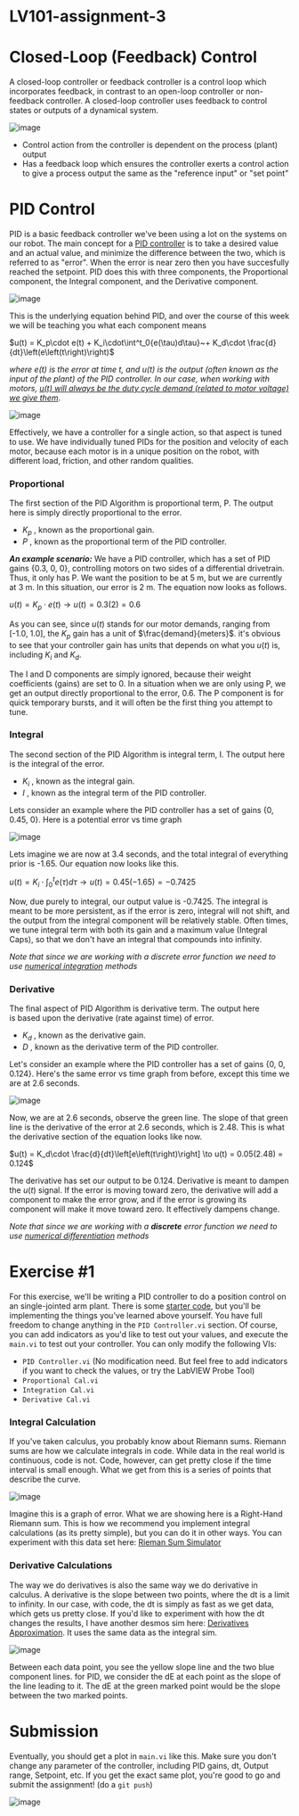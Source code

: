 # LV101-assignment-3
# Closed-Loop (Feedback) Control
A closed-loop controller or feedback controller is a control loop which incorporates feedback, in contrast to an open-loop controller or non-feedback controller. A closed-loop controller uses feedback to control states or outputs of a dynamical system.

![image](https://github.com/C-K-Robotics/LV101-assignment-3/assets/68310078/cd518726-2971-45b9-a0cb-664c88842258)
- Control action from the controller is dependent on the process (plant) output
- Has a feedback loop which ensures the controller exerts a control action to give a process output the same as the "reference input" or "set point”
# PID Control
PID is a basic feedback controller we've been using a lot on the systems on our robot.
The main concept for a [PID controller](https://en.wikipedia.org/wiki/Proportional–integral–derivative_controller) is to take a desired value and an actual value, and minimize the difference between the two, which is referred to as "error". When the error is near zero then you have succesfully reached the setpoint. PID does this with three components, the Proportional component, the Integral component, and the Derivative component.

![image](https://github.com/C-K-Robotics/LV101-assignment-3/assets/68310078/38ec88d0-dfce-43ce-bbca-0b52c5a2d017)

This is the underlying equation behind PID, and over the course of this week we will be teaching you what each component means

$u(t) = K_p\cdot e(t) + K_i\cdot\int^t_0{e(\tau)d\tau}~+ K_d\cdot \frac{d}{dt}\left(e\left(t\right)\right)$

*where e(t) is the error at time t, and u(t) is the output (often known as the input of the plant) of the PID controller. In our case, when working with motors, <ins>u(t) will always be the duty cycle demand (related to motor voltage) we give them</ins>*.

![image](https://github.com/C-K-Robotics/LV101-assignment-3/assets/68310078/ecd2bab4-8eeb-440b-81d8-59ba0a7fd5c0)

Effectively, we have a controller for a single action, so that aspect is tuned to use. We have individually tuned PIDs for the position and velocity of each motor, because each motor is in a unique position on the robot, with different load, friction, and other random qualities.

### Proportional

The first section of the PID Algorithm is proportional term, P. The output here is simply directly proportional to the error.
- $K_p$ , known as the proportional gain.
- $P$ , known as the proportional term of the PID controller.

**_An example scenario:_** We have a PID controller, which has a set of PID gains {0.3, 0, 0}, controlling motors on two sides of a differential drivetrain. Thus, it only has P. We want the position to be at 5 m, but we are currently at 3 m. In this situation, our error is 2 m. The equation now looks as follows.

$u(t) = K_p\cdot e(t)\to u(t) = 0.3(2) = 0.6$

As you can see, since $u(t)$ stands for our motor demands, ranging from [-1.0, 1.0], the $K_p$ gain has a unit of $\frac{demand}{meters}$. it's obvious to see that your controller gain has units that depends on what you $u(t)$ is, including $K_i$ and $K_d$.

The I and D components are simply ignored, because their weight coefficients (gains) are set to 0. In a situation when we are only using P, we get an output directly proportional to the error, 0.6.
The P component is for quick temporary bursts, and it will often be the first thing you attempt to tune.

### Integral

The second section of the PID Algorithm is integral term, I. The output here is the integral of the error.
- $K_i$ , known as the integral gain.
- $I$ , known as the integral term of the PID controller.

Lets consider an example where the PID controller has a set of gains {0, 0.45, 0}. Here is a potential error vs time graph

![image](https://github.com/C-K-Robotics/LV101-assignment-3/assets/68310078/1dc29fa8-d2e7-44d9-887e-e90bf7828b92)

Lets imagine we are now at 3.4 seconds, and the total integral of everything prior is -1.65. Our equation now looks like this.

$u(t) = K_i\cdot\int^t_0{e(\tau)d\tau} \to u(t) = 0.45(-1.65) = -0.7425$

Now, due purely to integral, our output value is -0.7425.
The integral is meant to be more persistent, as if the error is zero, integral will not shift, and the output from the integral component will be relatively stable. Often times, we tune integral term with both its gain and a maximum value (Integral Caps), so that we don't have an integral that compounds into infinity.

_Note that since we are working with a *discrete* error function we need to use [numerical integration](https://en.wikipedia.org/wiki/Numerical_integration) methods_

### Derivative

The final aspect of PID Algorithm is derivative term. The output here is based upon the derivative (rate against time) of error. 
- $K_d$ , known as the derivative gain.
- $D$ , known as the derivative term of the PID controller.

Let's consider an example where the PID controller has a set of gains {0, 0, 0.124}.
Here's the same error vs time graph from before, except this time we are at 2.6 seconds.

![image](https://github.com/C-K-Robotics/LV101-assignment-3/assets/68310078/615a747e-fca8-45cc-a962-afec7a720f13)

Now, we are at 2.6 seconds, observe the green line. The slope of that green line is the derivative of the error at 2.6 seconds, which is 2.48. This is what the derivative section of the equation looks like now.

$u(t) = K_d\cdot \frac{d}{dt}\left[e\left(t\right)\right] \to u(t) = 0.05(2.48) = 0.124$

The derivative has set our output to be 0.124. Derivative is meant to dampen the $u(t)$ signal. If the error is moving toward zero, the derivative will add a component to make the error grow, and if the error is growing its component will make it move toward zero. It effectively dampens change.

_Note that since we are working with a **discrete** error function we need to use [numerical differentiation](https://en.wikipedia.org/wiki/Numerical_differentiation) methods_

# Exercise #1

For this exercise, we'll be writing a PID controller to do a position control on an single-jointed arm plant. There is some [starter code](https://github.com/C-K-Robotics/LV101-assignment-3/blob/main/PID%20Controller.vi), but you'll be implementing the things you've learned above yourself. You have full freedom to change anything in the `PID Controller.vi` section. Of course, you can add indicators as you'd like to test out your values, and execute the `main.vi` to test out your controller.
You can only modify the following VIs:
- `PID Controller.vi` (No modification need. But feel free to add indicators if you want to check the values, or try the LabVIEW Probe Tool)
- `Proportional Cal.vi`
- `Integration Cal.vi`
- `Derivative Cal.vi`

### Integral Calculation

If you've taken calculus, you probably know about Riemann sums. Riemann sums are how we calculate integrals in code. While data in the real world is continuous, code is not. Code, however, can get pretty close if the time interval is small enough. What we get from this is a series of points that describe the curve.

![image](https://github.com/C-K-Robotics/LV101-assignment-3/assets/68310078/031d4c13-e7f8-43fe-9ce8-56ad5f9dfb6d)

Imagine this is a graph of error. What we are showing here is a Right-Hand Riemann sum. This is how we recommend you implement integral calculations (as its pretty simple), but you can do it in other ways. You can experiment with this data set here: [Rieman Sum Simulator](https://www.desmos.com/calculator/kye17rgo1b)

### Derivative Calculations

The way we do derivatives is also the same way we do derivative in calculus. A derivative is the slope between two points, where the dt is a limit to infinity. In our case, with code, the dt is simply as fast as we get data, which gets us pretty close. If you'd like to experiment with how the dt changes the results, I have another desmos sim here: [Derivatives Approximation](https://www.desmos.com/calculator/yhwf0jrps8). It uses the same data as the integral sim.

![image](https://github.com/C-K-Robotics/LV101-assignment-3/assets/68310078/d9c38ef6-93e9-44b9-8c44-de20651e296f)

Between each data point, you see the yellow slope line and the two blue component lines. for PID, we consider the dE at each point as the slope of the line leading to it. The dE at the green marked point would be the slope between the two marked points.

# Submission
Eventually, you should get a plot in `main.vi` like this. Make sure you don't change any parameter of the controller, including PID gains, dt, Output range, Setpoint, etc.
If you get the exact same plot, you're good to go and submit the assignment! (do a `git push`)

![image](https://github.com/C-K-Robotics/LV101-assignment-3/assets/68310078/af1a2a64-b69d-4059-978e-9c725e57aa59)

